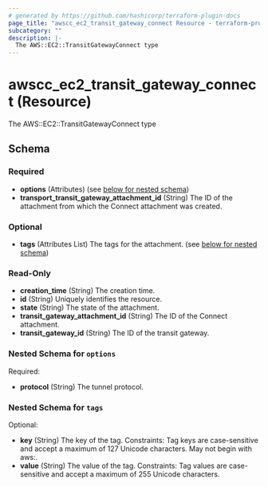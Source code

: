 ```yaml
---
# generated by https://github.com/hashicorp/terraform-plugin-docs
page_title: "awscc_ec2_transit_gateway_connect Resource - terraform-provider-awscc"
subcategory: ""
description: |-
  The AWS::EC2::TransitGatewayConnect type
---
```


# awscc_ec2_transit_gateway_connect (Resource)

The AWS::EC2::TransitGatewayConnect type



<!-- schema generated by tfplugindocs -->
## Schema

### Required

- **options** (Attributes) (see [below for nested schema](#nestedatt--options))
- **transport_transit_gateway_attachment_id** (String) The ID of the attachment from which the Connect attachment was created.

### Optional

- **tags** (Attributes List) The tags for the attachment. (see [below for nested schema](#nestedatt--tags))

### Read-Only

- **creation_time** (String) The creation time.
- **id** (String) Uniquely identifies the resource.
- **state** (String) The state of the attachment.
- **transit_gateway_attachment_id** (String) The ID of the Connect attachment.
- **transit_gateway_id** (String) The ID of the transit gateway.

<a id="nestedatt--options"></a>
### Nested Schema for `options`

Required:

- **protocol** (String) The tunnel protocol.


<a id="nestedatt--tags"></a>
### Nested Schema for `tags`

Optional:

- **key** (String) The key of the tag. Constraints: Tag keys are case-sensitive and accept a maximum of 127 Unicode characters. May not begin with aws:.
- **value** (String) The value of the tag. Constraints: Tag values are case-sensitive and accept a maximum of 255 Unicode characters.


